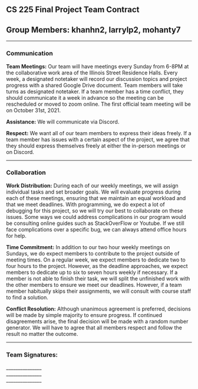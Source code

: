 ## <strong>CS 225 Final Project Team Contract</strong>
## <strong>Group Members:</strong> khanhn2, larrylp2, mohanty7
---


### <strong>Communication</strong>
<strong>Team Meetings:</strong> Our team will have meetings every Sunday from 6-8PM at the collaborative work area of the Illinois Street Residence Halls. Every week, a designated notetaker will record our discussion topics and project progress with a shared Google Drive document. Team members will take turns as designated notetaker. If a team member has a time conflict, they should communicate it a week in advance so the meeting can be rescheduled or moved to zoom online. The first official team meeting will be on October 31st, 2021. <br>

<strong>Assistance:</strong> We will communicate via Discord. <br>

<strong>Respect:</strong> We want all of our team members to express their ideas freely. If a team member has issues with a certain aspect of the project, we agree that they should express themselves freely at either the in-person meetings or on Discord. <br>
 
--- 

### <strong>Collaboration</strong>


<strong>Work Distribution:</strong> During each of our weekly meetings, we will assign individual tasks and set broader goals. We will evaluate progress during each of these meetings, ensuring that we maintain an equal workload and that we meet deadlines. With programming, we do expect a lot of debugging for this project, so we will try our best to collaborate on these issues. Some ways we could address complications in our program would be consulting online guides such as StackOverFlow or Youtube. If we still face complications over a specific bug, we can always attend office hours for help. <br>

<strong>Time Commitment:</strong> In addition to our two hour weekly meetings on Sundays, we do expect members to contribute to the project outside of meeting times. On a regular week, we expect members to dedicate two to four hours to the project. However, as the deadline approaches, we expect members to dedicate up to six to seven hours weekly if necessary. If a member is not able to finish their task, we will split the unfinished work with the other members to ensure we meet our deadlines. However, if a team member habitually skips their assignments, we will consult with course staff to find a solution. <br>

<strong>Conflict Resolution:</strong> Although unanimous agreement is preferred, decisions will be made by simple majority to ensure progress. If continued disagreements arise, the final decision will be made with a random number generator. We will have to agree that all members respect and follow the result no matter the outcome. <br>

---
### <strong>Team Signatures:</strong> <br>
_______________ <br>
_______________ <br>
_______________ <br>